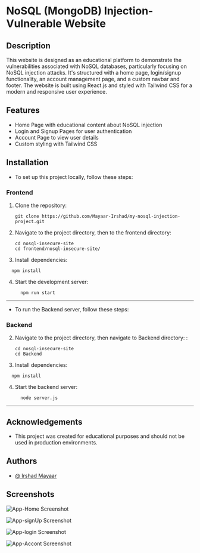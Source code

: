 # NoSQL (MongoDB) Injection-Vulnerable Website

## Description
This website is designed as an educational platform to demonstrate the vulnerabilities associated with NoSQL databases, particularly focusing on NoSQL injection attacks. It's structured with a home page, login/signup functionality, an account management page, and a custom navbar and footer. The website is built using React.js and styled with Tailwind CSS for a modern and responsive user experience.

## Features


- Home Page with educational content about NoSQL injection
- Login and Signup Pages for user authentication
- Account Page to view user details
- Custom styling with Tailwind CSS

## Installation


- To set up this project locally, follow these steps:

### Frontend

1. Clone the repository:
   ```
   git clone https://github.com/Mayaar-Irshad/my-nosql-injection-project.git

2. Navigate to the project directory, then to the frontend directory:

      ```
      cd nosql-insecure-site
      cd frontend/nosql-insecure-site/

      ```
3. Install dependencies:
  ```
    npm install
  ```

4. Start the development server:
    ```
      npm run start
    ```

---
- To run the Backend server, follow these steps:

### Backend

2. Navigate to the project directory, then navigate to Backend directory: :

      ```
      cd nosql-insecure-site
      cd Backend

      ```
3. Install dependencies:
  ```
    npm install
  ```

4. Start the backend server:
    ```
      node server.js

----
    
## Acknowledgements

 - This project was created for educational purposes and should  not be used in production environments.





## Authors

- [@ Irshad Mayaar](https://github.com/Mayaar-Irshad)


## Screenshots

![App-Home Screenshot](https://github.com/Mayaar-Irshad/my-nosql-injection-project/assets/105467566/a6c31334-ca49-47d2-9f0c-5b3098217f07)

![App-signUp Screenshot](https://github.com/Mayaar-Irshad/my-nosql-injection-project/assets/105467566/e0314ab6-2b62-40a0-8105-5c7134dc1a79)

![App-login Screenshot](https://github.com/Mayaar-Irshad/my-nosql-injection-project/assets/105467566/5fd62df5-3986-46c0-ba98-d2413a1918da)


![App-Accont Screenshot](https://github.com/Mayaar-Irshad/my-nosql-injection-project/assets/105467566/bbef0717-661f-495e-8a02-55898e4855a8)


